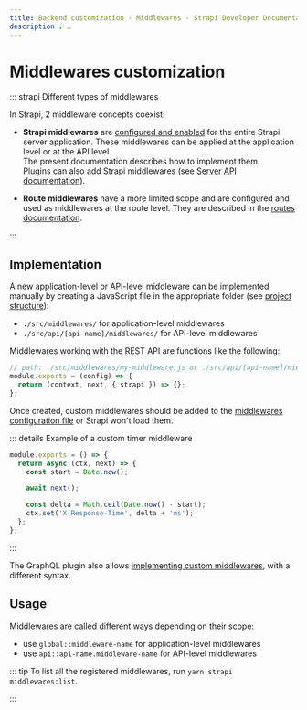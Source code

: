 ```yaml
---
title: Backend customization - Middlewares - Strapi Developer Documentation
description : …
---
```


<!-- TODO: update SEO -->

# Middlewares customization

::: strapi Different types of middlewares

In Strapi, 2 middleware concepts coexist:

- **Strapi middlewares** are [configured and enabled](/developer-docs/latest/setup-deployment-guides/configurations/required/middlewares.md) for the entire Strapi server application. These middlewares can be applied at the application level or at the API level. <br/>The present documentation describes how to implement them.<br/>Plugins can also add Strapi middlewares (see [Server API documentation](/developer-docs/latest/developer-resources/plugin-api-reference/server.md#middlewares)).

- **Route middlewares** have a more limited scope and are configured and used as middlewares at the route level. They are described in the [routes documentation](/developer-docs/latest/development/backend-customization/routing.md#middlewares).

:::

## Implementation

A new application-level or API-level middleware can be implemented manually by creating a JavaScript file in the appropriate folder (see [project structure](/developer-docs/latest/setup-deployment-guides/file-structure.md)):

- `./src/middlewares/` for application-level middlewares
- `./src/api/[api-name]/middlewares/` for API-level middlewares

Middlewares working with the REST API are functions like the following:

```js
// path: ./src/middlewares/my-middleware.js or ./src/api/[api-name]/middlewares/my-middleware.js
module.exports = (config) => {
  return (context, next, { strapi }) => {};
};
```
<!-- ? is is `context` or `ctx`? -->

Once created, custom middlewares should be added to the [middlewares configuration file](/developer-docs/latest/setup-deployment-guides/configurations/required/middlewares.md#loading-order) or Strapi won't load them.

<!-- TODO: update the example below, was copied & pasted from v3 but won't probably work as-is -->
::: details Example of a custom timer middleware

```js
module.exports = () => {
  return async (ctx, next) => {
    const start = Date.now();

    await next();

    const delta = Math.ceil(Date.now() - start);
    ctx.set('X-Response-Time', delta + 'ms');
  };
};
```

:::

The GraphQL plugin also allows [implementing custom middlewares](), with a different syntax.
<!-- TODO: add link once this GraphQL customization topic is documented in the GraphQL plugin section -->

<!-- ? should we keep this "Node modules" part? -->
<!-- ### Node modules

Every folder that follows this name pattern `strapi-middleware-*` in the `./node_modules` folder will be loaded as a middleware.

A middleware needs to follow the structure below:

```
/middleware
└─── lib
     - index.js
- LICENSE.md
- package.json
- README.md
```

The `index.js` is the entry point to the middleware. It should look like the example above. -->

## Usage

Middlewares are called different ways depending on their scope:

- use `global::middleware-name` for application-level middlewares
- use `api::api-name.middleware-name` for API-level middlewares

::: tip
To list all the registered middlewares, run `yarn strapi middlewares:list`.
<!-- TODO: add this to CLI reference -->
:::
